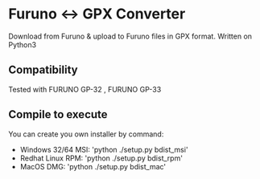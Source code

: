 # Furuno <-> GPX Converter
Download from Furuno &amp; upload to Furuno files in GPX format.
Written on Python3

## Compatibility
Tested with FURUNO GP-32 , FURUNO GP-33

## Compile to execute

You can create you own installer by command:
* Windows 32/64 MSI: 'python ./setup.py bdist_msi'
* Redhat Linux RPM:  'python ./setup.py bdist_rpm'
* MacOS DMG:         'python ./setup.py bdist_mac'
